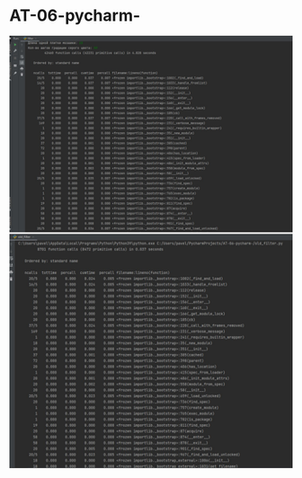 # AT-06-pycharm-
![Иллюстрация к проекту](https://github.com/pavel248/AT-06-pycharm-/raw/images/filter.jpg)
![Иллюстрация к проекту](https://github.com/pavel248/AT-06-pycharm-/raw/images/old_filter.jpg)

